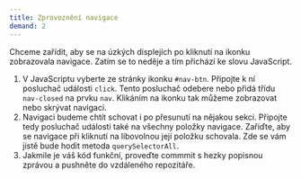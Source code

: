 ```yaml
---
title: Zprovoznění navigace
demand: 2
---
```


Chceme zařídit, aby se na úzkých displejích po kliknutí na ikonku zobrazovala navigace. Zatím se to neděje a tím přichází ke slovu JavaScript.

1. V JavaScriptu vyberte ze stránky ikonku `#nav-btn`. Připojte k ní posluchač události `click`. Tento posluchač odebere nebo přidá třídu `nav-closed` na prvku `nav`. Klikáním na ikonku tak můžeme zobrazovat nebo skrývat navigaci.
1. Navigaci budeme chtít schovat i po přesunutí na nějakou sekci. Připojte tedy posluchač události také na všechny položky navigace. Zařiďte, aby se navigace při kliknutí na libovolnou její položku schovala. Zde se vám jistě bude hodit metoda `querySelectorAll`.
1. Jakmile je váš kód funkční, proveďte commmit s hezky popisnou zprávou a pushněte do vzdáleného repozitáře.
